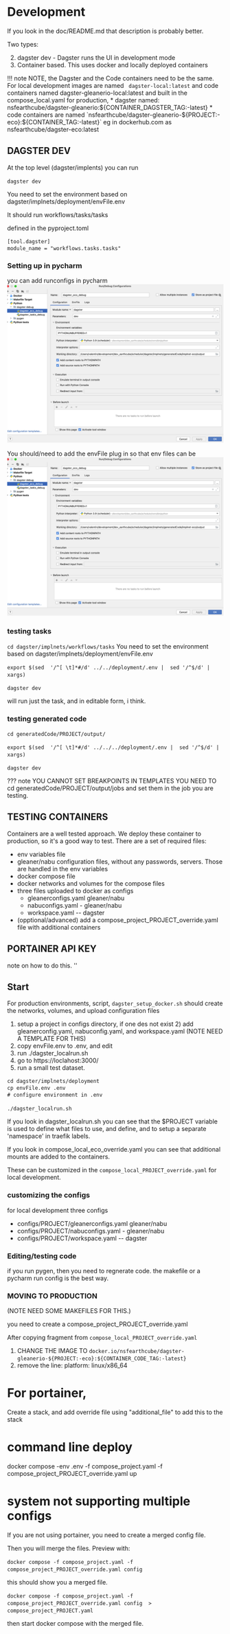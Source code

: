 # Development

If you look in the doc/README.md that description is probably better.


Two types:

2) dagster dev   - Dagster runs the UI in development mode
1) Container based. This uses docker and locally deployed containers

!!!  note 
    NOTE, the Dagster and the Code containers need to be the same.
    For local development images are named ` dagster-local:latest` and code containers named dagster-gleanerio-local:latest
    and built in the compose_local.yaml
    for production,
      * dagster named: nsfearthcube/dagster-gleanerio:${CONTAINER_DAGSTER_TAG:-latest}
      * code containers  are named `nsfearthcube/dagster-gleanerio-${PROJECT:-eco}:${CONTAINER_TAG:-latest}`
    eg in dockerhub.com as nsfearthcube/dagster-eco:latest

## DAGSTER DEV

At the top level (dagster/implents) you can run 

`dagster dev`

You need to set the environment based on dagster/implnets/deployment/envFile.env

It should run workflows/tasks/tasks

defined in the pyproject.toml

```
[tool.dagster]
module_name = "workflows.tasks.tasks"
```
### Setting up in pycharm

you can add runconfigs in pycharm
![pycharm_dagster_dev_runconfig.png](images%2Fpycharm_dagster_dev_runconfig.png)

You should/need to add the envFile plug in so that env files can be 
![pycharm_dagster_dev_runconfig.png](images%2Fpycharm_dagster_dev_runconfig.png)

### testing tasks

`cd dagster/implnets/workflows/tasks`
You need to set the environment based on dagster/implnets/deployment/envFile.env

`export $(sed  '/^[ \t]*#/d' ../../deployment/.env |  sed '/^$/d' | xargs)`

`dagster dev`

will run just the task, and in editable form, i think.

### testing generated code

`cd generatedCode/PROJECT/output/`

`export $(sed  '/^[ \t]*#/d' ../../../deployment/.env |  sed '/^$/d' | xargs)`

`dagster dev`

??? note
    YOU CANNOT SET BREAKPOINTS IN TEMPLATES
    YOU NEED TO cd generatedCode/PROJECT/output/jobs and set them in the job you are testing.

## TESTING CONTAINERS

Containers are a well tested approach. We deploy these container
to production, so it's a good way to test.
There are a set of required files:

* env variables file
* gleaner/nabu configuration files, without any passwords, servers. Those are handled in the env variables
* docker compose file
* docker networks and volumes for the compose files
*  three files uploaded to docker as configs
    * gleanerconfigs.yaml gleaner/nabu
    * nabuconfigs.yaml - gleaner/nabu
    * workspace.yaml -- dagster
* (opptional/advanced) add a compose_project_PROJECT_override.yaml file with additional containers

## PORTAINER API KEY

note on how to do this.
''


## Start
For production environments, script, `dagster_setup_docker.sh`  should create the networks, volumes, and 
upload configuration files

1) setup a project in configs directory, if one des not exist
    2)   add gleanerconfig.yaml, nabuconfig.yaml, and workspace.yaml (NOTE NEED A TEMPLATE FOR THIS)
1) copy envFile.env to .env, and edit
2) run  ./dagster_localrun.sh
4) go to https://loclahost:3000/
5) run a small test dataset.

```
cd dagster/implnets/deployment
cp envFile.env .env
# configure environment in .env 

./dagster_localrun.sh

```

If you look in dagster_localrun.sh you can see that the 
$PROJECT variable is used to define what files to use, and define, and to setup a separate 'namespace' in traefik labels.

If you look in compose_local_eco_override.yaml you can see that
additional mounts are added to the containers.

These can be customized in the  `compose_local_PROJECT_override.yaml` for local development.

### customizing the configs
for local development three configs

* configs/PROJECT/gleanerconfigs.yaml gleaner/nabu
* configs/PROJECT/nabuconfigs.yaml - gleaner/nabu
* configs/PROJECT/workspace.yaml -- dagster

### Editing/testing code

if you run pygen, then you need to regnerate code. the makefile or a pycharm run config is the best way. 

### MOVING TO PRODUCTION

(NOTE NEED SOME MAKEFILES FOR THIS.)

you need to create a compose_project_PROJECT_override.yaml

After copying fragment from `compose_local_PROJECT_override.yaml`
1) CHANGE THE IMAGE TO `docker.io/nsfearthcube/dagster-gleanerio-${PROJECT:-eco}:${CONTAINER_CODE_TAG:-latest}`
2) remove the line: platform: linux/x86_64


# For portainer, 
Create a stack, and add override file using  "additional_file" to add this to the stack


# command line deploy
docker compose -env .env -f compose_project.yaml -f compose_project_PROJECT_override.yaml up

# system not supporting multiple configs
If you are not using portainer, you need to create a merged config file.

Then you will merge the files. Preview with: 

`docker compose -f compose_project.yaml -f compose_project_PROJECT_override.yaml config  `

this should show you  a merged file.

`docker compose -f compose_project.yaml -f compose_project_PROJECT_override.yaml config  > compose_project_PROJECT.yaml `

then start docker compose with the merged file.
